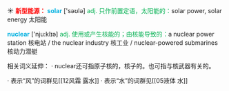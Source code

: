 ☀ <font color="red">**新型能源：**</font>
<font color="sky blue">**solar**</font> ['səʊlə] 
<font color="#00b050">adj. 只作前置定语，太阳能的：</font>solar power, solar energy 太阳能

<font color="sky blue">**nuclear**</font> ['nju:klɪə] 
<font color="#00b050">adj. 使用或产生核能的；由核能导致的：</font>a nuclear power station 核电站 / the nuclear industry 核工业 / nuclear-powered submarines 核动力潜艇

相关词义延伸：
· nuclear还可指原子核的，核子的。也可指与核武器有关的。

· 表示“风”的词群见[[12风霜 露水]]
· 表示“水”的词群见[[05液体 水]]
